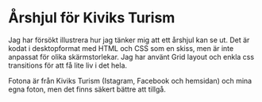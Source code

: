 # Årshjul för Kiviks Turism

Jag har försökt illustrera hur jag tänker mig att ett årshjul kan se ut. Det är kodat i desktopformat med HTML och CSS som en skiss, men är inte anpassat för olika skärmstorlekar. Jag har använt Grid layout och enkla css transitions för att få lite liv i det hela.

Fotona är från Kiviks Turism (Istagram, Facebook och hemsidan) och mina egna foton, men det finns säkert bättre att tillgå. 
